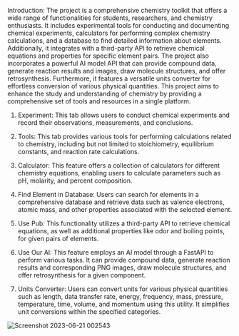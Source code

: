 Introduction:
The project is a comprehensive chemistry toolkit that offers a wide range of functionalities for students, researchers, and chemistry enthusiasts. It includes experimental tools for conducting and documenting chemical experiments, calculators for performing complex chemistry calculations, and a database to find detailed information about elements. Additionally, it integrates with a third-party API to retrieve chemical equations and properties for specific element pairs. The project also incorporates a powerful AI model API that can provide compound data, generate reaction results and images, draw molecule structures, and offer retrosynthesis. Furthermore, it features a versatile units converter for effortless conversion of various physical quantities. This project aims to enhance the study and understanding of chemistry by providing a comprehensive set of tools and resources in a single platform.


1. Experiment: This tab allows users to conduct chemical experiments and record their observations, measurements, and conclusions.

2. Tools: This tab provides various tools for performing calculations related to chemistry, including but not limited to stoichiometry, equilibrium constants, and reaction rate calculations.

3. Calculator: This feature offers a collection of calculators for different chemistry equations, enabling users to calculate parameters such as pH, molarity, and percent composition.

4. Find Element in Database: Users can search for elements in a comprehensive database and retrieve data such as valence electrons, atomic mass, and other properties associated with the selected element.

5. Use Pub: This functionality utilizes a third-party API to retrieve chemical equations, as well as additional properties like odor and boiling points, for given pairs of elements.

6. Use Our AI: This feature employs an AI model through a FastAPI to perform various tasks. It can provide compound data, generate reaction results and corresponding PNG images, draw molecule structures, and offer retrosynthesis for a given component.

7. Units Converter: Users can convert units for various physical quantities such as length, data transfer rate, energy, frequency, mass, pressure, temperature, time, volume, and momentum using this utility. It simplifies unit conversions within the specified categories.


	 
![Screenshot 2023-06-21 002543](https://github.com/MahEBarakat/SmartChem/assets/80979906/a52cd9aa-ed68-4935-9e42-29166a55dbd5)
